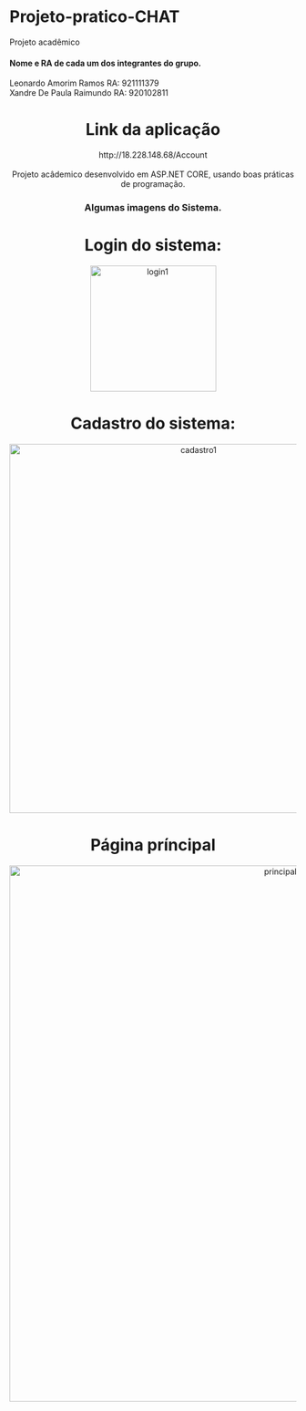 # Projeto-pratico-CHAT
Projeto acadêmico 
<div align="left">
   <h4>Nome e RA de cada um dos integrantes do grupo. </h4>
   Leonardo Amorim Ramos RA: 921111379<br>
   Xandre De Paula Raimundo RA: 920102811<br>
</div>

<div align="center">
   <h1>Link da aplicação</h1>
   http://18.228.148.68/Account
</div>

<div align="center">
   <br>
   Projeto acâdemico desenvolvido em ASP.NET CORE, usando boas práticas de programação.
</div>

<div align="center">
   <h3>Algumas imagens do Sistema.</h3>
</div>
<div align="center">
  <h1>Login do sistema:</h1>
 </div>
<div align="center">
<img width="221" alt="login1" src="https://user-images.githubusercontent.com/68565199/144123547-6888adf2-8935-480b-88a1-a85ce7c8ef9f.png">

</div>


<div align="center">
  <h1>Cadastro do sistema:</h1>
 </div>
<div align="center">
<img width="648" alt="cadastro1" src="https://user-images.githubusercontent.com/68565199/144123969-6803cd40-a9ab-4f9c-b837-5fbecb80a1ee.png">
</div>

<div align="center">
  <h1>Página príncipal</h1>
 </div>
<div align="center">
<img width="941" alt="principal1" src="https://user-images.githubusercontent.com/68565199/144124915-d37423de-46d5-40c9-b7a1-35a566135815.png">
</div>


